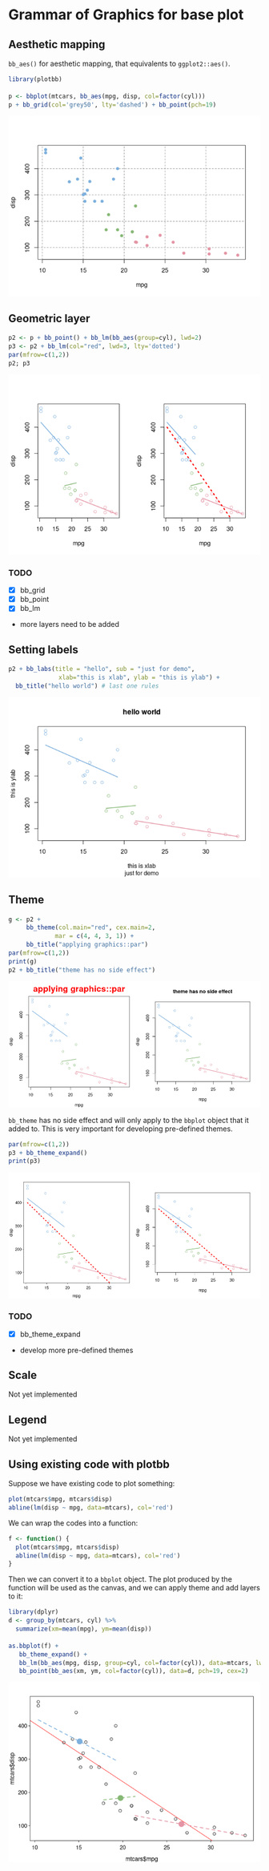 <!-- README.md is generated from README.Rmd. Please edit that file -->

# Grammar of Graphics for base plot

## Aesthetic mapping

`bb_aes()` for aesthetic mapping, that equivalents to `ggplot2::aes()`.

``` r
library(plotbb)

p <- bbplot(mtcars, bb_aes(mpg, disp, col=factor(cyl)))
p + bb_grid(col='grey50', lty='dashed') + bb_point(pch=19)
```

![](README_files/figure-gfm/aes-1.png)<!-- -->

## Geometric layer

``` r
p2 <- p + bb_point() + bb_lm(bb_aes(group=cyl), lwd=2)
p3 <- p2 + bb_lm(col="red", lwd=3, lty='dotted')
par(mfrow=c(1,2))
p2; p3
```

![](README_files/figure-gfm/layer-1.png)<!-- -->

### TODO

  - [x] bb\_grid
  - [x] bb\_point
  - [x] bb\_lm
  - more layers need to be added

## Setting labels

``` r
p2 + bb_labs(title = "hello", sub = "just for demo",
              xlab="this is xlab", ylab = "this is ylab") +
  bb_title("hello world") # last one rules            
```

![](README_files/figure-gfm/labs-1.png)<!-- -->

## Theme

``` r
g <- p2 +
     bb_theme(col.main="red", cex.main=2,
             mar = c(4, 4, 3, 1)) +
     bb_title("applying graphics::par")
par(mfrow=c(1,2))
print(g)
p2 + bb_title("theme has no side effect")
```

![](README_files/figure-gfm/theme-1.png)<!-- -->

`bb_theme` has no side effect and will only apply to the `bbplot` object
that it added to. This is very important for developing pre-defined
themes.

``` r
par(mfrow=c(1,2))
p3 + bb_theme_expand()
print(p3)
```

![](README_files/figure-gfm/theme-expand-1.png)<!-- -->

### TODO

  - [x] bb\_theme\_expand
  - develop more pre-defined themes

## Scale

Not yet implemented

## Legend

Not yet implemented

## Using existing code with plotbb

Suppose we have existing code to plot something:

``` r
plot(mtcars$mpg, mtcars$disp)
abline(lm(disp ~ mpg, data=mtcars), col='red')
```

We can wrap the codes into a function:

``` r
f <- function() {
  plot(mtcars$mpg, mtcars$disp)
  abline(lm(disp ~ mpg, data=mtcars), col='red')
}
```

Then we can convert it to a `bbplot` object. The plot produced by the
function will be used as the canvas, and we can apply theme and add
layers to it:

``` r
library(dplyr)
d <- group_by(mtcars, cyl) %>%
  summarize(xm=mean(mpg), ym=mean(disp))

as.bbplot(f) +
   bb_theme_expand() +
   bb_lm(bb_aes(mpg, disp, group=cyl, col=factor(cyl)), data=mtcars, lwd=2, lty='dashed') +
   bb_point(bb_aes(xm, ym, col=factor(cyl)), data=d, pch=19, cex=2)
```

![](README_files/figure-gfm/base-1.png)<!-- -->
